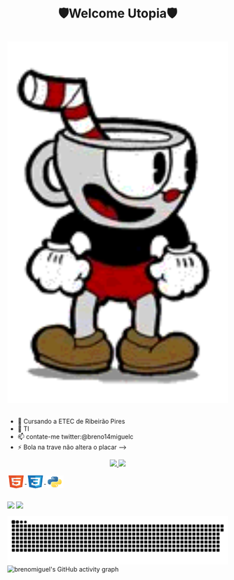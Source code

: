 <h1 align=center> 🛡️Welcome Utopia🛡️</h1>
<br>

<div>
  <img width="800px" src="https://github.com/brenomiguel/personalizar/blob/main/cuphead.gif">
</div>

<br>


- 🔭 Cursando a ETEC de Ribeirão Pires
- 🌱 TI
- 📫 contate-me twitter:@breno14miguelc
- ⚡ Bola na trave não altera o placar
-->

<div align="center">
  <a href="https://github.com/brenomiguel">
  <img height="180em" src="https://github-readme-stats.vercel.app/api?username=brenomiguel&show_icons=true&theme=dark&include_all_commits=true&count_private=true"/>
  <img height="180em" src="https://github-readme-stats.vercel.app/api/top-langs/?username=brenomiguel&layout=compact&langs_count=7&theme=dark"/>
</div>
  <div style="display: inline_block"><br>
  <img align="center" alt="Rafa-HTML" height="30" width="40" src="https://raw.githubusercontent.com/devicons/devicon/master/icons/html5/html5-original.svg">
  <img align="center" alt="Rafa-CSS" height="30" width="40" src="https://raw.githubusercontent.com/devicons/devicon/master/icons/css3/css3-original.svg">
  <img align="center" alt="Rafa-Python" height="30" width="40" src="https://raw.githubusercontent.com/devicons/devicon/master/icons/python/python-original.svg">
</div>
  
 ##
  
  <div> 
  <a href="https://instagram.com/_m_brencn" target="_blank"><img src="https://img.shields.io/badge/-Instagram-%23E4405F?style=for-the-badge&logo=instagram&logoColor=white" target="_blank"></a>
  <a href = "mailto:brenomiguelcn12@gmail.com"><img src="https://img.shields.io/badge/-Gmail-%23333?style=for-the-badge&logo=gmail&logoColor=white" target="_blank"></a>
    
  ![Snake animation](https://github.com/brenomiguel/brenomiguel/blob/output/github-contribution-grid-snake.svg)
  ![brenomiguel's GitHub activity graph](https://activity-graph.herokuapp.com/graph?username=brenomiguel&hide_border=true&theme=github-light)
 
</div>


